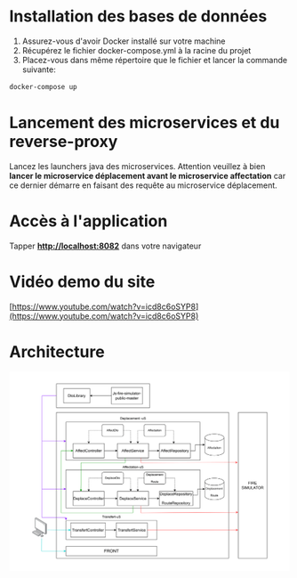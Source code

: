 # Installation des bases de données

1. Assurez-vous d'avoir Docker installé sur votre machine
2. Récupérez le fichier docker-compose.yml à la racine du projet
3. Placez-vous dans même répertoire que le fichier et lancer la commande suivante:

```bash
docker-compose up
```

# Lancement des microservices et du reverse-proxy

Lancez les launchers java des microservices. Attention veuillez à bien **lancer le microservice déplacement avant le microservice affectation** car ce dernier démarre en faisant des requête au microservice déplacement.

# Accès à l'application

Tapper **[http://localhost:8082](http://localhost:8082)** dans votre navigateur

# Vidéo demo du site

[https://www.youtube.com/watch?v=icd8c6oSYP8](https://www.youtube.com/watch?v=icd8c6oSYP8)

# Architecture

![1686422117298](image/README/1686422117298.png)
